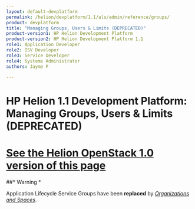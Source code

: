 ```yaml
---
layout: default-devplatform
permalink: /helion/devplatform/1.1/als/admin/reference/groups/
product: devplatform
title: "Managing Groups, Users & Limits (DEPRECATED)"
product-version1: HP Helion Development Platform
product-version2: HP Helion Development Platform 1.1
role1: Application Developer 
role2: ISV Developer
role3: Service Developer
role4: Systems Administrator
authors: Jayme P

---
```

<!--PUBLISHED-->

# HP Helion 1.1 Development Platform: Managing Groups, Users & Limits (DEPRECATED)[](#managing-groups-users-limits-deprecated "Permalink to this headline")
[See the Helion OpenStack 1.0 version of this page](/als/v1/admin/reference/groups/)
===================================================================================================================

##* Warning *

Application Lifecycle Service Groups have been **replaced** by [*Organizations and
Spaces*](/helion/devplatform/1.1/als/user/deploy/orgs-spaces/#orgs-spaces).
